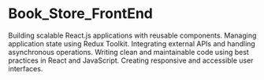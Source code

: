 # Book_Store_FrontEnd
Building scalable React.js applications with reusable components.
Managing application state using Redux Toolkit.
Integrating external APIs and handling asynchronous operations.
Writing clean and maintainable code using best practices in React and JavaScript.
Creating responsive and accessible user interfaces.

